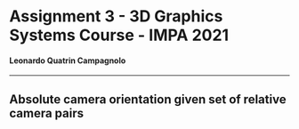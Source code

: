 # Assignment 3 - 3D Graphics Systems Course - IMPA 2021

#### Leonardo Quatrin Campagnolo

---------

## Absolute camera orientation given set of relative camera pairs
